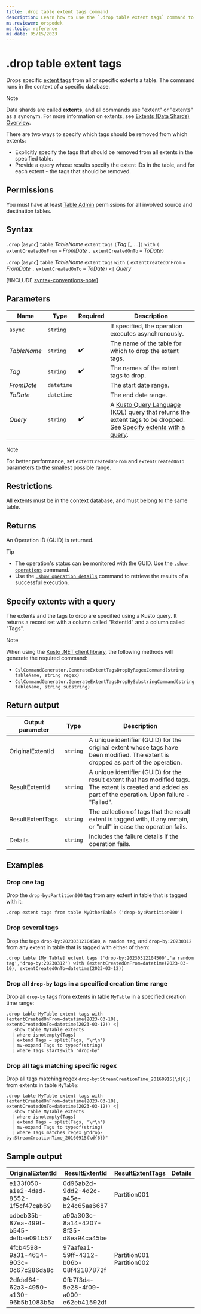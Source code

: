 ```yaml
---
title: .drop table extent tags command
description: Learn how to use the `.drop table extent tags` command to drop extent tags from a specified table in a database.
ms.reviewer: orspodek
ms.topic: reference
ms.date: 05/15/2023
---
```


# .drop table extent tags

Drops specific [extent tags](extent-tags.md) from all or specific extents a table. The command runs in the context of a specific database.

> [!NOTE]
> Data shards are called **extents**, and all commands use "extent" or "extents" as a synonym.
> For more information on extents, see [Extents (Data Shards) Overview](extents-overview.md).

There are two ways to specify which tags should be removed from which extents:

* Explicitly specify the tags that should be removed from all extents in the specified table.
* Provide a query whose results specify the extent IDs in the table, and for each extent - the tags that should be removed.

## Permissions

You must have at least [Table Admin](access-control/role-based-access-control.md) permissions for all involved source and destination tables.

## Syntax

`.drop` [`async`] `table` *TableName* `extent` `tags` `(`*Tag* [`,` ...]`)` `with` `(` `extentCreatedOnFrom` `=` *FromDate* `,` `extentCreatedOnTo` `=` *ToDate*`)`

`.drop` [`async`] `table` *TableName* `extent` `tags` `with` `(` `extentCreatedOnFrom` `=` *FromDate* `,` `extentCreatedOnTo` `=` *ToDate*`)` `<|` *Query*

[!INCLUDE [syntax-conventions-note](../includes/syntax-conventions-note.md)]

## Parameters

|Name|Type|Required|Description|
|--|--|--|--|
|`async`| `string` ||If specified, the operation executes asynchronously.|
|*TableName*| `string` | :heavy_check_mark:|The name of the table for which to drop the extent tags.|
|*Tag*| `string` | :heavy_check_mark:|The names of the extent tags to drop.|
|*FromDate*| `datetime` ||The start date range.|
|*ToDate*| `datetime` ||The end date range.|
|*Query*| `string` | :heavy_check_mark:|A [Kusto Query Language (KQL)](../query/index.md) query that returns the extent tags to be dropped. See [Specify extents with a query](#specify-extents-with-a-query).|

> [!NOTE]
> For better performance, set `extentCreatedOnFrom` and `extentCreatedOnTo` parameters to the smallest possible range.

## Restrictions

All extents must be in the context database, and must belong to the same table.

## Returns

An Operation ID (GUID) is returned.

> [!TIP]
>
> * The operation's status can be monitored with the GUID. Use the [`.show operations`](operations.md#show-operations) command.
> * Use the [`.show operation details`](operations.md#show-operation-details) command to retrieve the results of a successful execution.

## Specify extents with a query

The extents and the tags to drop are specified using a Kusto query. It returns a record set with a column called "ExtentId" and a column called "Tags".

> [!NOTE]
> When using the [Kusto .NET client library](../api/netfx/about-kusto-data.md), the following methods will generate the required command:
>
> * `CslCommandGenerator.GenerateExtentTagsDropByRegexCommand(string tableName, string regex)`
> * `CslCommandGenerator.GenerateExtentTagsDropBySubstringCommand(string tableName, string substring)`

## Return output

Output parameter |Type |Description
---|---|---
OriginalExtentId | `string` |A unique identifier (GUID) for the original extent whose tags have been modified. The extent is dropped as part of the operation.
ResultExtentId | `string` |A unique identifier (GUID) for the result extent that has modified tags. The extent is created and added as part of the operation. Upon failure - "Failed".
ResultExtentTags | `string` |The collection of tags that the result extent is tagged with, if any remain, or "null" in case the operation fails.
Details | `string` |Includes the failure details if the operation fails.

## Examples

### Drop one tag

Drop the `drop-by:Partition000` tag from any extent in table that is tagged with it:

```kusto
.drop extent tags from table MyOtherTable ('drop-by:Partition000')
```

### Drop several tags

Drop the tags `drop-by:20230312104500`, `a random tag`, and `drop-by:20230312` from any extent in table that is tagged with either of them:

```kusto
.drop table [My Table] extent tags ('drop-by:20230312104500','a random tag','drop-by:20230312') with (extentCreatedOnFrom=datetime(2023-03-10), extentCreatedOnTo=datetime(2023-03-12))
```

### Drop all `drop-by` tags in a specified creation time range

Drop all `drop-by` tags from extents in table `MyTable` in a specified creation time range:

```kusto
.drop table MyTable extent tags with (extentCreatedOnFrom=datetime(2023-03-10), extentCreatedOnTo=datetime(2023-03-12)) <| 
  .show table MyTable extents 
  | where isnotempty(Tags)
  | extend Tags = split(Tags, '\r\n') 
  | mv-expand Tags to typeof(string)
  | where Tags startswith 'drop-by'
```

### Drop all tags matching specific regex

Drop all tags matching regex `drop-by:StreamCreationTime_20160915(\d{6})` from extents in table `MyTable`:

```kusto
.drop table MyTable extent tags with (extentCreatedOnFrom=datetime(2023-03-10), extentCreatedOnTo=datetime(2023-03-12)) <| 
  .show table MyTable extents 
  | where isnotempty(Tags)
  | extend Tags = split(Tags, '\r\n')
  | mv-expand Tags to typeof(string)
  | where Tags matches regex @"drop-by:StreamCreationTime_20160915(\d{6})"
```

## Sample output

|OriginalExtentId |ResultExtentId | ResultExtentTags | Details
|---|---|---|---
|e133f050-a1e2-4dad-8552-1f5cf47cab69 |0d96ab2d-9dd2-4d2c-a45e-b24c65aa6687 | Partition001 |
|cdbeb35b-87ea-499f-b545-defbae091b57 |a90a303c-8a14-4207-8f35-d8ea94ca45be | |
|4fcb4598-9a31-4614-903c-0c67c286da8c |97aafea1-59ff-4312-b06b-08f42187872f | Partition001 Partition002 |
|2dfdef64-62a3-4950-a130-96b5b1083b5a |0fb7f3da-5e28-4f09-a000-e62eb41592df | |
